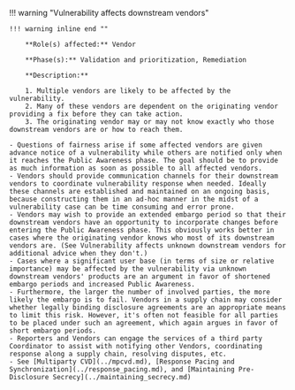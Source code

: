 <a name="16"></a>
!!! warning "Vulnerability affects downstream vendors"

    !!! warning inline end ""

        **Role(s) affected:** Vendor

        **Phase(s):** Validation and prioritization, Remediation

        **Description:**

        1. Multiple vendors are likely to be affected by the vulnerability.
        2. Many of these vendors are dependent on the originating vendor providing a fix before they can take action.
        3. The originating vendor may or may not know exactly who those downstream vendors are or how to reach them.

    - Questions of fairness arise if some affected vendors are given advance notice of a vulnerability while others are notified only when it reaches the Public Awareness phase. The goal should be to provide as much information as soon as possible to all affected vendors.
    - Vendors should provide communication channels for their downstream vendors to coordinate vulnerability response when needed. Ideally these channels are established and maintained on an ongoing basis, because constructing them in an ad-hoc manner in the midst of a vulnerability case can be time consuming and error prone.
    - Vendors may wish to provide an extended embargo period so that their downstream vendors have an opportunity to incorporate changes before entering the Public Awareness phase. This obviously works better in cases where the originating vendor knows who most of its downstream vendors are. (See Vulnerability affects unknown downstream vendors for additional advice when they don't.)
    - Cases where a significant user base (in terms of size or relative importance) may be affected by the vulnerability via unknown downstream vendors' products are an argument in favor of shortened embargo periods and increased Public Awareness.
    - Furthermore, the larger the number of involved parties, the more likely the embargo is to fail. Vendors in a supply chain may consider whether legally binding disclosure agreements are an appropriate means to limit this risk. However, it's often not feasible for all parties to be placed under such an agreement, which again argues in favor of short embargo periods.
    - Reporters and Vendors can engage the services of a third party Coordinator to assist with notifying other Vendors, coordinating response along a supply chain, resolving disputes, etc.
    - See [Multiparty CVD](../mpcvd.md), [Response Pacing and Synchronization](../response_pacing.md), and [Maintaining Pre-Disclosure Secrecy](../maintaining_secrecy.md)
